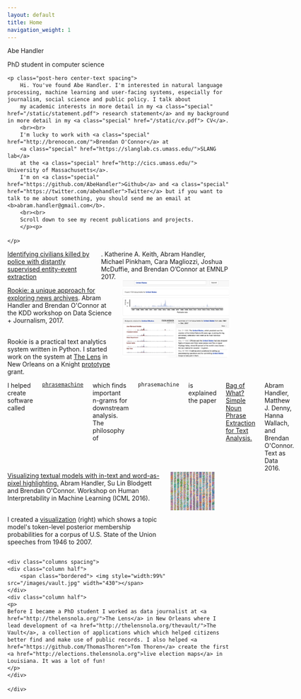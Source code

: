 ```yaml
---
layout: default
title: Home
navigation_weight: 1
---
```


<!-- Global site tag (gtag.js) - Google Analytics -->
<script async src="https://www.googletagmanager.com/gtag/js?id=UA-57735520-1"></script>
<script>
  window.dataLayer = window.dataLayer || [];
  function gtag(){dataLayer.push(arguments);}
  gtag('js', new Date());

  gtag('config', 'UA-57735520-1');
</script>



<section class="hero">
	<div class="subhero">
    		<p class="big">
            Abe Handler
            </p>
            <p >
                        PhD student in computer science
            </p>
	</div>
</section>

<div class="container">

	<p class="post-hero center-text spacing">
        Hi. You've found Abe Handler. I'm interested in natural language processing, machine learning and user-facing systems, especially for journalism, social science and public policy. I talk about
        my academic interests in more detail in my <a class="special" href="/static/statement.pdf"> research statement</a> and my background in more detail in my <a class="special" href="/static/cv.pdf"> CV</a>.
        <br><br>
        I'm lucky to work with <a class="special" href="http://brenocon.com/">Brendan O'Connor</a> at
        <a class="special" href="https://slanglab.cs.umass.edu/">SLANG lab</a>
        at the <a class="special" href="http://cics.umass.edu/"> University of Massachusetts</a>.
        I'm on <a class="special" href="https://github.com/AbeHandler">Github</a> and <a class="special" href="https://twitter.com/abehandler">Twitter</a> but if you want to talk to me about something, you should send me an email at <b>abram.handler@gmail.com</b>.
        <br><br>
        Scroll down to see my recent publications and projects.
        </p><p>

    </p>
</div>
<div class="container">
	<div class="columns spacing">
		<a href="https://slanglab.cs.umass.edu/PoliceKillingsExtraction/">Identifying civilians killed by police with distantly supervised entity-event
		extraction</a>. Katherine A. Keith, Abram Handler, Michael Pinkham,
Cara Magliozzi, Joshua McDuffie, and Brendan O’Connor at EMNLP 2017.
	</div>
	<div class="columns spacing">
		<div class="column half">
			<p><a href="https://slanglab.cs.umass.edu/Rookie"> Rookie: a unique approach for exploring news archives</a>. Abram Handler and Brendan O'Connor at the KDD workshop on Data Science + Journalism, 2017.
            </p>
            <p>
            <br>
            Rookie is a practical text analytics system written in Python. I started work on the system at <a href="https://thelensnola.org">The Lens</a> in New Orleans on a Knight <a href="https://www.knightfoundation.org/grants/201550791/">prototype</a> grant.
			</p>
		</div>
		<div class="column half">
			<span class="bordered"> <img style="width:99%" src="/images/rookie.png" width="430"></span>
		</div>
	</div>
	<div class="columns spacing">
        I helped create software called <code><a href="https://github.com/slanglab/phrasemachine">phrasemachine</a></code>
        which finds important n-grams for downstream analysis.
        <br>
        The philosophy of <code>phrasemachine</code> is explained the paper
        <a href="http://brenocon.com/handler2016phrases.pdf">Bag of What? Simple Noun Phrase Extraction for Text Analysis.</a>
        Abram Handler, Matthew J. Denny, Hanna Wallach, and Brendan O'Connor.
        Text as Data 2016.
	</div>
    <div class="columns spacing">
    <div class="column half">
    <a href='https://arxiv.org/pdf/1606.06352.pdf'>Visualizing textual models with in-text and word-as-pixel highlighting.</a>
    Abram Handler, Su Lin Blodgett and Brendan O'Connor. Workshop on Human Interpretability in Machine Learning (ICML 2016).<br><br>
    <p>
    I created a <a href="http://slanglab.cs.umass.edu/topic-animator/">visualization</a> (right) which shows a topic model's token-level posterior membership probabilities for a corpus of U.S. State of the Union speeches from 1946 to 2007.
    </p>
    </div>
    <div class="column half">
        <span class="bordered"> <img style="width:75%" src="/images/topic.png" width="430"></span>
    </div>
    </div>

    <div class="columns spacing">
    <div class="column half">
        <span class="bordered"> <img style="width:99%" src="/images/vault.jpg" width="430"></span>
    </div>
    <div class="column half">
    <p>
    Before I became a PhD student I worked as data journalist at <a href="http://thelensnola.org/">The Lens</a> in New Orleans where I lead development of <a href="http://thelensnola.org/thevault/">The Vault</a>, a collection of applications which which helped citizens better find and make use of public records. I also helped <a href="https://github.com/ThomasThoren">Tom Thoren</a> create the first <a href="http://elections.thelensnola.org">live election maps</a> in Louisiana. It was a lot of fun!
    </p>
    </div>

    </div>
</div>
